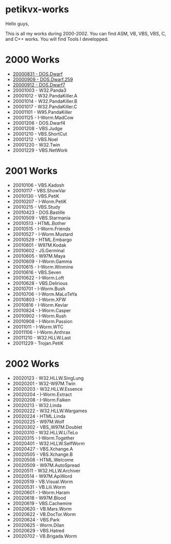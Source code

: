 # petikvx-works

Hello guys,

This is all my works during 2000-2002. You can find ASM, VB, VBS, VBS, C, and C++ works.
You will find Tools I developped.

# 2000 Works
- [20000831 - DOS.Dwarf](Year-2000-Works/20000831%20-%20DOS.Dwarf)
- [20000909 - DOS.Dwarf.259](Year-2000-Works/20000909%20-%20DOS.Dwarf.259)
- [20000912 - DOS.Dwarf7](Year-2000-Works/20000912%20-%20DOS.Dwarf7)
- 20001003 - W32.Panda3
- 20001012 - W32.PandaKiller.A
- 20001014 - W32.PandaKiller.B
- 20001017 - W32.PandaKiller.C
- 20001101 - W95.PandaKiller
- 20001125 - I-Worm.MadCow
- 20001206 - DOS.Dwarf4
- 20001208 - VBS.Judge
- 20001210 - VBS.ShortCut
- 20001212 - VBS.Noel
- 20001220 - W32.Twin
- 20001229 - VBS.NetWork

# 2001 Works
- 20010106 - VBS.Kadosh
- 20010117 - VBS.ShowVar
- 20010130 - VBS.PetiK
- 20010207 - I-Worm.PetiK
- 20010215 - VBS.Study
- 20010423 - DOS.Bastille
- 20010509 - VBS.Starmania
- 20010513 - HTML.Bother
- 20010515 - I-Worm.Friends
- 20010527 - I-Worm.Mustard
- 20010529 - HTML.Embargo
- 20010601 - W97M.Kodak
- 20010602 - JS.Germinal
- 20010605 - W97M.Maya
- 20010609 - I-Worm.Gamma
- 20010615 - I-Worm.Winmine
- 20010616 - VBS.Seven
- 20010622 - I-Worm.Loft
- 20010628 - VBS.Delirious
- 20010701 - I-Worm.Bush
- 20010706 - I-Worm.MaLoTeYa
- 20010803 - I-Worm.XFW
- 20010816 - I-Worm.Kevlar
- 20010824 - I-Worm.Casper
- 20010902 - I-Worm.Rush
- 20010908 - I-Worm.Passion
- 20011011 - I-Worm.WTC
- 20011106 - I-Worm.Anthrax
- 20011210 - W32.HLLW.Last
- 20011229 - Trojan.PetiK

# 2002 Works
- 20020123 - W32.HLLW.SingLung
- 20020201 - W32-W97M.Twin
- 20020203 - W32.HLLW.Essence
- 20020204 - I-Worm.Extract
- 20020208 - I-Worm.Falken
- 20020213 - W32.Linda
- 20020222 - W32.HLLW.Wargames
- 20020224 - HTML.Linda
- 20020225 - W97M.Wolf
- 20020302 - VBS_W97M.Doublet
- 20020310 - W32.HLLW.LiTeLo
- 20020315 - I-Worm.Together
- 20020401 - W32.HLLW.SelfWorm
- 20020427 - VBS.Xchange.A
- 20020505 - VBS.Xchange.B
- 20020508 - HTML.Welcome
- 20020509 - W97M.AutoSpread
- 20020511 - W32.HLLW.Archiver
- 20020514 - W97M.ApiWord
- 20020519 - VB.Visual.Worm
- 20020531 - VB.Lili.Worm
- 20020601 - I-Worm.Haram
- 20020618 - W97M.Blood
- 20020619 - VBS.Cachemire
- 20020620 - VB.Mars.Worm
- 20020622 - VB.DocTor.Worm
- 20020624 - VBS.Park
- 20020625 - Worm.Dilan
- 20020629 - VBS.Hatred
- 20020702 - VB.Brigada.Worm
